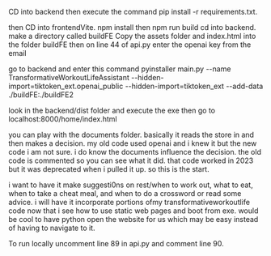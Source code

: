 

CD into backend then execute the command pip install -r requirements.txt.

then CD into frontendVite. npm install
then npm run build
cd into backend.  make a directory called buildFE
Copy the assets folder and index.html into the folder buildFE
then on line 44 of api.py enter the openai key from the email


go to backend and enter this command
pyinstaller main.py  --name TransformativeWorkoutLifeAssistant --hidden-import=tiktoken_ext.openai_public --hidden-import=tiktoken_ext --add-data ./buildFE:./buildFE2

look in the backend/dist folder and execute the exe
then go to localhost:8000/home/index.html

you can play with the documents folder.  basically it reads the store in and then makes a decision.  my old code used openai and i knew it but the new code i am not sure.  i do know the documents influence the decision.  the old code is commented so you can see what it did.  that code worked in 2023 but it was deprecated when i pulled it up.  so this is the start.

i want to have it make suggesti0ns on rest/when to work out, what to eat, when to take a cheat meal, and when to do a crossword or read some advice.  i will have it incorporate portions ofmy transformativeworkoutlife code now that i see how to use static web pages and boot from exe.  would be cool to have python open the website for us which may be easy instead of having to navigate to it.

To run locally uncomment line 89 in api.py and comment line 90.  
